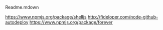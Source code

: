 Readme.mdown

https://www.npmjs.org/package/shelljs
http://fideloper.com/node-github-autodeploy
https://www.npmjs.org/package/forever
